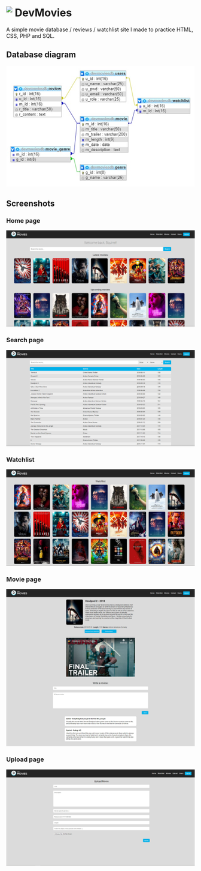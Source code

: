 #  <img align="top" height=40 src="resources/logo.ico"/> DevMovies

<p>A simple movie database / reviews / watchlist site I made to practice HTML, CSS, PHP and SQL.</p>



## Database diagram 
<img src="readme images/sqltable.jpg"/>

## Screenshots
### Home page
<img src="readme images/Home.jpg"/>

### Search page
<img src="readme images/Search.jpg"/>

### Watchlist
<img src="readme images/Watchlist.jpg"/>

### Movie page
<img src="readme images/Movie.jpg"/>

### Upload page
<img src="readme images/Upload.jpg"/>

